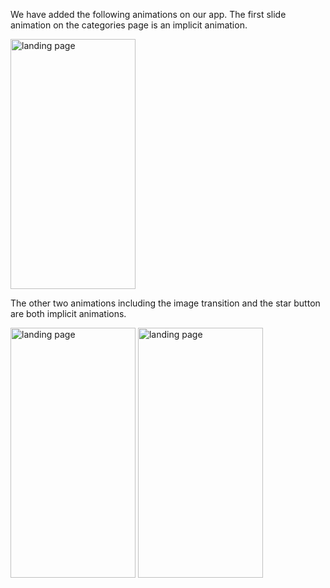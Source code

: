 We have added the following animations on our app. The first slide animation on the categories page is an implicit animation. 

<img src="https://github.com/user-attachments/assets/6ede00be-5f94-45fe-9113-31397a4343a7" alt="landing page" width="200" height="400">

The other two animations including the image transition and the star button are both implicit animations. 

<img src="https://github.com/user-attachments/assets/440690c9-72fa-452c-ba7f-b2443c883c42" alt="landing page" width="200" height="400">
<img src="https://github.com/user-attachments/assets/df2630d3-72ed-4c06-bd39-097ebe53c96e" alt="landing page" width="200" height="400">



